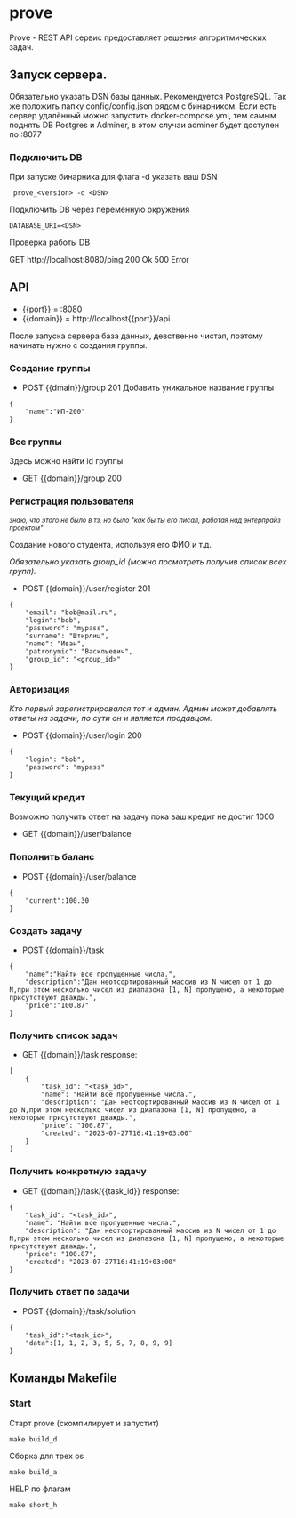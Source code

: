 # prove

Prove - REST API сервис предоставляет решения алгоритмических задач.


## Запуск сервера.
Обязательно указать DSN базы данных. Рекомендуется PostgreSQL. 
Так же положить папку config/config.json рядом с бинарником.
Если есть сервер удалённый можно запустить docker-compose.yml, 
тем самым поднять DB Postgres и Adminer, в этом случаи adminer будет доступен по :8077

### Подключить DB
При запуске бинарника для флага -d указать ваш DSN
```azure
 prove_<version> -d <DSN>
```

Подключить DB через переменную окружения
```
DATABASE_URI=<DSN> 
```

Проверка работы DB

GET http://localhost:8080/ping
200 Ok
500 Error

## API
* {{port}} = :8080
* {{domain}} = http://localhost{{port}}/api

После запуска сервера база данных, девственно чистая, поэтому начинать нужно с создания группы.

### Создание группы

* POST {{dmain}}/group 201
Добавить уникальное название группы
```azure
{
    "name":"ИП-200"
}
```

### Все группы
Здесь можно найти id группы
* GET {{domain}}/group 200


### Регистрация пользователя 
<em><small>знаю, что этого не было в тз, но было "как бы ты его писал, работая над энтерпрайз проектом"</small></em>

Создание нового студента, используя его ФИО и т.д. 

<em>Обязательно указать group_id (можно посмотреть получив список всех групп).</em>
* POST {{domain}}/user/register 201
```azure
{
    "email": "bob@mail.ru",
    "login":"bob",
    "password": "mypass",
    "surname": "Штирлиц",
    "name": "Иван",
    "patronymic": "Васильевич",
    "group_id": "<group_id>"
} 
```
### Авторизация 
<em>Кто первый зарегистрировался тот и админ. Админ может добавлять ответы на задачи, по сути он и является продавцом.</em>
* POST {{domain}}/user/login 200
```azure
{
    "login": "bob",
    "password": "mypass"
} 
```

### Текущий кредит
Возможно получить ответ на задачу пока ваш кредит не достиг 1000 
* GET {{domain}}/user/balance

### Пополнить баланс
* POST {{domain}}/user/balance
```azure
{
    "current":100.30
}
```

### Создать задачу
* POST {{domain}}/task
```azure
{
    "name":"Найти все пропущенные числа.", 
    "description":"Дан неотсортированный массив из N чисел от 1 до N,при этом несколько чисел из диапазона [1, N] пропущено, а некоторые присутствуют дважды.",
    "price":"100.87"
}
```

### Получить список задач
* GET {{domain}}/task
response:
```azure
[
    {
        "task_id": "<task_id>",
        "name": "Найти все пропущенные числа.",
        "description": "Дан неотсортированный массив из N чисел от 1 до N,при этом несколько чисел из диапазона [1, N] пропущено, а некоторые присутствуют дважды.",
        "price": "100.87",
        "created": "2023-07-27T16:41:19+03:00"
    }
]
```
### Получить конкретную задачу
* GET {{domain}}/task/{{task_id}}
response:
```azure
{
    "task_id": "<task_id>",
    "name": "Найти все пропущенные числа.",
    "description": "Дан неотсортированный массив из N чисел от 1 до N,при этом несколько чисел из диапазона [1, N] пропущено, а некоторые присутствуют дважды.",
    "price": "100.87",
    "created": "2023-07-27T16:41:19+03:00"
}
```
### Получить ответ по задачи
* POST {{domain}}/task/solution

```azure
{
    "task_id":"<task_id>",
    "data":[1, 1, 2, 3, 5, 5, 7, 8, 9, 9]
}
```
## Команды Makefile
### Start

Старт prove (скомпилирует и запустит)
```azure
make build_d
```

Сборка для трех os
```azure
make build_a
```

HELP по флагам
```azure
make short_h
```
            
